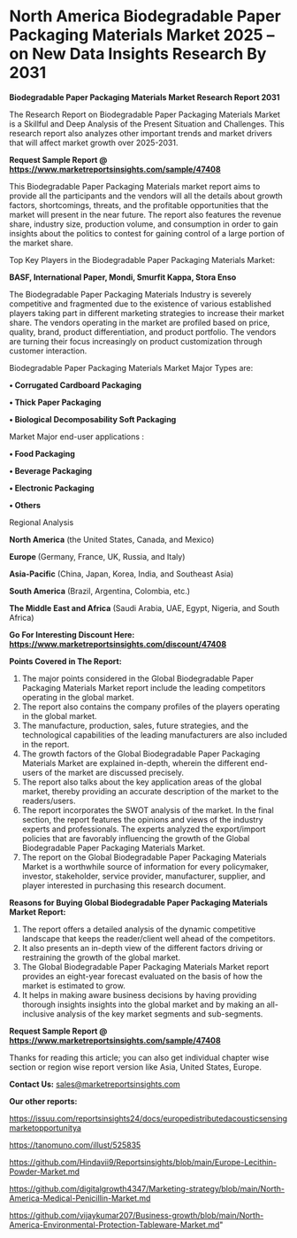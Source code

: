 # North America Biodegradable Paper Packaging Materials Market 2025 – on New Data Insights Research By 2031

<strong>Biodegradable Paper Packaging Materials Market Research Report 2031</strong>

The Research Report on Biodegradable Paper Packaging Materials Market is a Skillful and Deep Analysis of the Present Situation and Challenges. This research report also analyzes other important trends and market drivers that will affect market growth over 2025-2031.

<strong>Request Sample Report @ <a href=https://www.marketreportsinsights.com/sample/47408>https://www.marketreportsinsights.com/sample/47408</a></strong>

This Biodegradable Paper Packaging Materials market report aims to provide all the participants and the vendors will all the details about growth factors, shortcomings, threats, and the profitable opportunities that the market will present in the near future. The report also features the revenue share, industry size, production volume, and consumption in order to gain insights about the politics to contest for gaining control of a large portion of the market share.

Top Key Players in the Biodegradable Paper Packaging Materials Market:

<strong>BASF, International Paper, Mondi, Smurfit Kappa, Stora Enso</strong>

The Biodegradable Paper Packaging Materials Industry is severely competitive and fragmented due to the existence of various established players taking part in different marketing strategies to increase their market share. The vendors operating in the market are profiled based on price, quality, brand, product differentiation, and product portfolio. The vendors are turning their focus increasingly on product customization through customer interaction.

Biodegradable Paper Packaging Materials Market Major Types are:

<strong>•  Corrugated Cardboard Packaging

•  Thick Paper Packaging

•  Biological Decomposability Soft Packaging</strong>

Market Major end-user applications :

<strong>•  Food Packaging

•  Beverage Packaging

•  Electronic Packaging

•  Others</strong>

Regional Analysis

</u><strong><b>North America</b></strong> (the United States, Canada, and Mexico)

<strong><b>Europe </b></strong>(Germany, France, UK, Russia, and Italy)

<strong><b>Asia-Pacific</b></strong> (China, Japan, Korea, India, and Southeast Asia)

<strong><b>South America</b></strong> (Brazil, Argentina, Colombia, etc.)

<strong><b>The Middle East and Africa</b></strong> (Saudi Arabia, UAE, Egypt, Nigeria, and South Africa)

<strong>Go For Interesting Discount Here: <a href=https://www.marketreportsinsights.com/discount/47408>https://www.marketreportsinsights.com/discount/47408</a></strong>

<strong>Points Covered in The Report:</strong>
<ol>
  <li>The major points considered in the Global Biodegradable Paper Packaging Materials Market report include the leading competitors operating in the global market.</li>
  <li>The report also contains the company profiles of the players operating in the global market.</li>
  <li>The manufacture, production, sales, future strategies, and the technological capabilities of the leading manufacturers are also included in the report.</li>
  <li>The growth factors of the Global Biodegradable Paper Packaging Materials Market are explained in-depth, wherein the different end-users of the market are discussed precisely.</li>
  <li>The report also talks about the key application areas of the global market, thereby providing an accurate description of the market to the readers/users.</li>
  <li>The report incorporates the SWOT analysis of the market. In the final section, the report features the opinions and views of the industry experts and professionals. The experts analyzed the export/import policies that are favorably influencing the growth of the Global Biodegradable Paper Packaging Materials Market.</li>
  <li>The report on the Global Biodegradable Paper Packaging Materials Market is a worthwhile source of information for every policymaker, investor, stakeholder, service provider, manufacturer, supplier, and player interested in purchasing this research document.</li>
</ol>
<strong>Reasons for Buying Global Biodegradable Paper Packaging Materials Market Report:</strong>

<ol>
  <li>The report offers a detailed analysis of the dynamic competitive landscape that keeps the reader/client well ahead of the competitors.</li>
  <li>It also presents an in-depth view of the different factors driving or restraining the growth of the global market.</li>
  <li>The Global Biodegradable Paper Packaging Materials Market report provides an eight-year forecast evaluated on the basis of how the market is estimated to grow.</li>
  <li>It helps in making aware business decisions by having providing thorough insights insights into the global market and by making an all-inclusive analysis of the key market segments and sub-segments.</li>
</ol>
<strong>Request Sample Report @ <a href=https://www.marketreportsinsights.com/sample/47408>https://www.marketreportsinsights.com/sample/47408</a></strong>


Thanks for reading this article; you can also get individual chapter wise section or region wise report version like Asia, United States, Europe.

<strong>Contact Us:</strong>
sales@marketreportsinsights.com

<strong>Our other reports:</strong>

<a href=https://issuu.com/reportsinsights24/docs/europedistributedacousticsensingmarketopportunitya>https://issuu.com/reportsinsights24/docs/europedistributedacousticsensingmarketopportunitya</a>

<a href=https://tanomuno.com/illust/525835>https://tanomuno.com/illust/525835</a>

<a href=https://github.com/Hindavii9/Reportsinsights/blob/main/Europe-Lecithin-Powder-Market.md>https://github.com/Hindavii9/Reportsinsights/blob/main/Europe-Lecithin-Powder-Market.md</a>

<a href=https://github.com/digitalgrowth4347/Marketing-strategy/blob/main/North-America-Medical-Penicillin-Market.md>https://github.com/digitalgrowth4347/Marketing-strategy/blob/main/North-America-Medical-Penicillin-Market.md</a>

<a href=https://github.com/vijaykumar207/Business-growth/blob/main/North-America-Environmental-Protection-Tableware-Market.md>https://github.com/vijaykumar207/Business-growth/blob/main/North-America-Environmental-Protection-Tableware-Market.md</a>"
